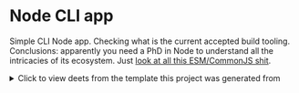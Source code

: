 # Node CLI app

Simple CLI Node app.
Checking what is the current accepted build tooling.
Conclusions: apparently you need a PhD in Node to understand all the intricacies of its ecosystem.
Just [look at all this ESM/CommonJS shit](https://gist.github.com/sindresorhus/a39789f98801d908bbc7ff3ecc99d99c).


<details>
   <summary>Click to view deets from the template this project was generated from</summary>

Getting a Typescript project running
is a pain, since there is a lot of environment and configuration setup
before you can get started. If you want to be able to publish
your Typescript project to [npm](https://www.npmjs.com/) there is even more
configuration to ensure that you are only (and definitely) pushing the files
that are strictly needed. Finally, setting up testing can be confusing,
especially since test code also needs to be compiled but should not be
included with your published npm package.

This starter kit aims to alleviate all the annoyance of setting up a modern
Typescript project for Node packages.

## Setup Guide

Have [**Node.js v13.2+**](https://nodejs.org/) (v14+ highly recommended) installed.

1. Run `npm install` to install all dependencies
2. (Optional) Run `npm outdated` to see if any dependencies have major updates.
3. (Optional) Run `npm update` to get those dependencies up to date with minor updates.
4. Update the `package.json` with your project's details
   - Set a kebab-case URL-friendly `name` (this will be the name of your npm package).
   - Set the `description` field.
   - Set the `repository` field.
   - Set the `homepage` field (your remote git repo's URL works fine for this).
   - Add any `keywords` strings. If you publish to npm, these will be used by searches.
   - Remove the `private` field **if you want to publish to npm**.
   - If you do not want to publish to npm, remove `&& npm publish` from the `scripts.postversion` script.
5. Check the `.gitignore` and add any filetypes or folders you want to keep out of your repo.
6. Open up the `./tsconfig.json` file to see if you want to change anything. Pay particular attention to the `paths` section!


### Begin coding!

- Your entrypoint is `./src/index.ts`, so start there!
- Your compiled code will appear in a git-ignored `build` folder, with entrypoint `build/index.js`.
- To compile, run `npm run build`
- To auto-recompile while you code, run `npm run build-live`
- Sample folders and files for types and your code library are placed in `src/lib` and `src/types`.
- If you intend to use the `fs-extra` module for anything in your non-test code,
  move it from the `devDependencies` to the `dependencies` section of your `package.json`.

### Creating a CLI (Command Line Interface)

This template project comes with the [commander module](https://www.npmjs.com/package/commander),
which is great for rapidly building command line interfaces.

To create a CLI that will become available when someone installs your npm package:

- Rename `src/cli/cli.ts` to `src/cli/your-main-cli-name.ts`. This is the entrypoint
  for your CLI.
- Name any subcommand files to `src/cli/your-main-cli-name-subcommand.ts`.
  Update the CLI entrypoint to use the same subcommand names.
  Subcommand scripts _must_ start with the same name as your main CLI script,
  and _must_ end with an exact command name listed by its parent script
  (one of the `cli.command()` values).
- Modify the CLI templates to do whatever it's all supposed to do.
- To make `your-cli-command` available to users who install your
  npm package, add the `bin` field to your `package.json`, like so:
  ```jsonc
  {
    //... other root package.json options
    "bin": {
      "your-cli-command": "build/cli/your-main-cli-name.js"
    }
  }
  ```

Test your CLI locally by running `node build/cli/your-main-cli-name.js -h`.

If you publish your project as an npm module, users who install it will be able
to run `npx your-cli-command` in their terminals, or simply `your-cli-command`
if they've done a global install of your module (with `npm install --global your-module-name`).

### Testing

- Add tests to `./src/test` as you go.
- Place any reference data for tests into `./samples`
- Run tests from the terminal with `npm test` (make sure your code is compiled first).
- Run tests from VSCode (click the debugger on the sidebar) to use breakpoints and allow inspection:
  - Use the "Tests" option to run against your compiled code.
  - Console logs will appear in the Debug Console, where you can also step through your code if you set breakpoints.
  - Edit `./.vscode/launch.json` to add or change the tests.

### Versioning and publishing to npm

When you are ready to increment the version of your project, which by default
is coupled to publishing to `npm` and merging into your `main` branch
(edit this behavior in the `scripts` section of the `package.json`),
use the `npm version` commands. For example:

- `npm version patch` to bump the patch version, indicated a bugfix
- `npm version minor` to bump the minor version, indicating a new feature (backwards-compatible)
- `npm version major` to bump the major version, indicating substantial and/or breaking changes

The `preversion`, `version`, and `postversion` scripts in the `package.json` file dictate what happens
when you use an `npm version` command. By default, the sequence of things that happen are:

1. Source is compiled into plain JavaScript.
2. Tests are run against the compiled JavaScript. If any fail, the process aborts.
3. Increment the version number in the `package.json` file.
4. Update `CHANGELOG.md` to reflect the new version.
5. `git add` all file changes.
6. Commit changes and create a version tag.
7. Push changes to remote
8. Publish package to `npm`.

</details>
